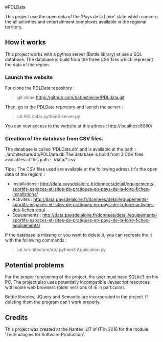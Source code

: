 #PDLData

This project use the open data of the 'Pays de la Loire' state which concern the all activities and entertainment complexes available in the regional territory.

## How it works

This project works with a python server (Bottle library) et use a SQL database. The database is build from the three CSV files which represent the data of the region. 

### Launch the website

For clone the PDLData repository :

> git clone https://github.com/babastienne/PDLdata.git

Then, go to the PDLData repostory and launch the server :

> cd PDLdata/
> python3 server.py

You can now access to the website at this adress : http://localhost:8080/

### Creation of the database from CSV files.

The database is called 'PDLData.db' and is available at the path : ./architecture/db/PDLData.db
The database is build from 3 CSV files availables at this path : ./data/\*.csv

Tips : The CSV files used are available at the following adress (it's the open data of the region) :
- Installations : http://data.paysdelaloire.fr/donnees/detail/equipements-sportifs-espaces-et-sites-de-pratiques-en-pays-de-la-loire-fiches-installations/
- Activites : http://data.paysdelaloire.fr/donnees/detail/equipements-sportifs-espaces-et-sites-de-pratiques-en-pays-de-la-loire-activites-des-fiches-equ/
- Equipements : http://data.paysdelaloire.fr/donnees/detail/equipements-sportifs-espaces-et-sites-de-pratiques-en-pays-de-la-loire-fiches-equipements/

If the database is missing or you want to delete it, you can recreate the it with the following commands :

> cd /architecture/db/
> python3 Application.py

## Potential problems

For the proper functioning of the project, the user must have SQLite3 on his PC. The project also uses potentially incompatible Javascript resources with some web browsers (older versions of IE in particular).

Bottle libraries, JQuery and Semantic are incorporated in the project. If deleting them the program can't work properly.

## Credits

This project was created at the Nantes IUT of IT in 2016 for the module 'Technologies for Software Production'. 

